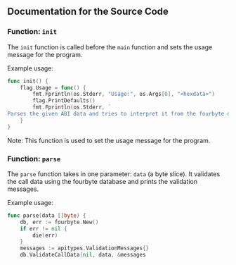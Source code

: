 ## Documentation for the Source Code

### Function: `init`

The `init` function is called before the `main` function and sets the usage message for the program.

Example usage:

```go
func init() {
    flag.Usage = func() {
        fmt.Fprintln(os.Stderr, "Usage:", os.Args[0], "<hexdata>")
        flag.PrintDefaults()
        fmt.Fprintln(os.Stderr, `
Parses the given ABI data and tries to interpret it from the fourbyte database.`)
    }
}
```

Note: This function is used to set the usage message for the program.

### Function: `parse`

The `parse` function takes in one parameter: `data` (a byte slice). It validates the call data using the fourbyte database and prints the validation messages.

Example usage:

```go
func parse(data []byte) {
    db, err := fourbyte.New()
    if err != nil {
        die(err)
    }
    messages := apitypes.ValidationMessages{}
    db.ValidateCallData(nil, data, &messages